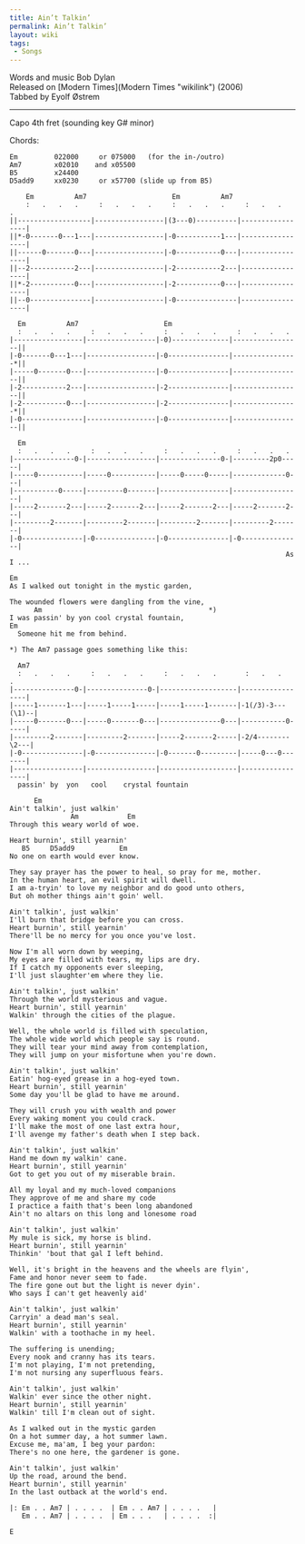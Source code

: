 ```yaml
---
title: Ain’t Talkin’
permalink: Ain’t Talkin’
layout: wiki
tags:
 - Songs
---
```


Words and music Bob Dylan  
Released on [Modern Times](Modern Times "wikilink") (2006)  
Tabbed by Eyolf Østrem

* * * * *

Capo 4th fret (sounding key G\# minor)

Chords:

    Em         022000     or 075000   (for the in-/outro)
    Am7        x02010    and x05500
    B5         x24400
    D5add9     xx0230     or x57700 (slide up from B5)

        Em          Am7                     Em          Am7
        :   .   .   .     :   .   .   .     :   .   .   .     :   .   .   .
    ||------------------|-----------------|(3---0)----------|-----------------|
    ||*-0-------0---1---|-----------------|-0-----------1---|-----------------|
    ||------0-------0---|-----------------|-0-----------0---|-----------------|
    ||--2-----------2---|-----------------|-2-----------2---|-----------------|
    ||*-2-----------0---|-----------------|-2-----------0---|-----------------|
    ||--0---------------|-----------------|-0---------------|-----------------|

      Em          Am7                     Em
      :   .   .   .     :   .   .   .     :   .   .   .     :   .   .   .
    |-----------------|-----------------|-0)--------------|-----------------||
    |-0-------0---1---|-----------------|-0---------------|----------------*||
    |-----0-------0---|-----------------|-0---------------|-----------------||
    |-2-----------2---|-----------------|-2---------------|-----------------||
    |-2-----------0---|-----------------|-2---------------|----------------*||
    |-0---------------|-----------------|-0---------------|-----------------||

      Em
      :   .   .   .     :   .   .   .     :   .   .   .     :   .   .   .
    |---------------0-|-----------------|---------------0-|---------2p0-----|
    |-----0-----------|-----0-----------|-----0-----0-----|-------------0---|
    |-----------0-----|---------0-------|-----------------|-----------------|
    |-----2-------2---|-----2-------2---|-----2-------2---|-----2-------2---|
    |---------2-------|---------2-------|---------2-------|---------2-------|
    |-0---------------|-0---------------|-0---------------|-0---------------|
                                                                        As    I ...

    Em
    As I walked out tonight in the mystic garden,

    The wounded flowers were dangling from the vine,
          Am                                         *)
    I was passin' by yon cool crystal fountain,
    Em
      Someone hit me from behind.

    *) The Am7 passage goes something like this:

      Am7
      :   .   .   .     :   .   .   .     :   .   .   .       :   .   .   .
    |---------------0-|---------------0-|-------------------|-----------------|
    |-----1-------1---|-----1-----1-----|-----1-----1-------|-1(/3)-3---(\1)--|
    |-----0-------0---|-----0-------0---|---------------0---|-----------0-----|
    |---------2-------|---------2-------|-----2-------2-----|-2/4--------\2---|
    |-0---------------|-0---------------|-0-------0---------|-----0---0-------|
    |-----------------|-----------------|-------------------|-----------------|
      passin' by  yon   cool    crystal fountain

          Em
    Ain't talkin', just walkin'
                   Am            Em
    Through this weary world of woe.

    Heart burnin', still yearnin'
       B5     D5add9           Em
    No one on earth would ever know.

    They say prayer has the power to heal, so pray for me, mother.
    In the human heart, an evil spirit will dwell.
    I am a-tryin' to love my neighbor and do good unto others,
    But oh mother things ain't goin' well.

    Ain't talkin', just walkin'
    I'll burn that bridge before you can cross.
    Heart burnin', still yearnin'
    There'll be no mercy for you once you've lost.

    Now I'm all worn down by weeping,
    My eyes are filled with tears, my lips are dry.
    If I catch my opponents ever sleeping,
    I'll just slaughter'em where they lie.

    Ain't talkin', just walkin'
    Through the world mysterious and vague.
    Heart burnin', still yearnin'
    Walkin' through the cities of the plague.

    Well, the whole world is filled with speculation,
    The whole wide world which people say is round.
    They will tear your mind away from contemplation,
    They will jump on your misfortune when you're down.

    Ain't talkin', just walkin'
    Eatin' hog-eyed grease in a hog-eyed town.
    Heart burnin', still yearnin'
    Some day you'll be glad to have me around.

    They will crush you with wealth and power
    Every waking moment you could crack.
    I'll make the most of one last extra hour,
    I'll avenge my father's death when I step back.

    Ain't talkin', just walkin'
    Hand me down my walkin' cane.
    Heart burnin', still yearnin'
    Got to get you out of my miserable brain.

    All my loyal and my much-loved companions
    They approve of me and share my code
    I practice a faith that's been long abandoned
    Ain't no altars on this long and lonesome road

    Ain't talkin', just walkin'
    My mule is sick, my horse is blind.
    Heart burnin', still yearnin'
    Thinkin' 'bout that gal I left behind.

    Well, it's bright in the heavens and the wheels are flyin',
    Fame and honor never seem to fade.
    The fire gone out but the light is never dyin'.
    Who says I can't get heavenly aid'

    Ain't talkin', just walkin'
    Carryin' a dead man's seal.
    Heart burnin', still yearnin'
    Walkin' with a toothache in my heel.

    The suffering is unending;
    Every nook and cranny has its tears.
    I'm not playing, I'm not pretending,
    I'm not nursing any superfluous fears.

    Ain't talkin', just walkin'
    Walkin' ever since the other night.
    Heart burnin', still yearnin'
    Walkin' till I'm clean out of sight.

    As I walked out in the mystic garden
    On a hot summer day, a hot summer lawn.
    Excuse me, ma'am, I beg your pardon:
    There's no one here, the gardener is gone.

    Ain't talkin', just walkin'
    Up the road, around the bend.
    Heart burnin', still yearnin'
    In the last outback at the world's end.

    |: Em . . Am7 | . . . .  | Em . . Am7 | . . . .   |
       Em . . Am7 | . . . .  | Em . . .   | . . . .  :|

    E
